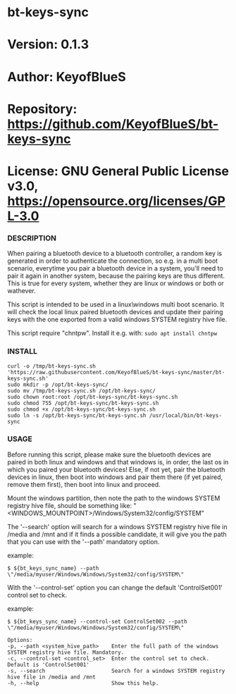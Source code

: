 # bt-keys-sync

# Version:    0.1.3
# Author:     KeyofBlueS
# Repository: https://github.com/KeyofBlueS/bt-keys-sync
# License:    GNU General Public License v3.0, https://opensource.org/licenses/GPL-3.0

### DESCRIPTION
When pairing a bluetooth device to a bluetooth controller, a random key is generated in order to authenticate the connection, so e.g. in a multi boot scenario, everytime you pair a bluetooth device in a system, you'll need to pair it again in another system, because the pairing keys are thus different.
This is true for every system, whether they are linux or windows or both or wathever.

This script is intended to be used in a linux\windows multi boot scenario. It will check the local linux paired bluetooth devices and update their pairing keys with the one exported from a valid windows SYSTEM registry hive file.

This script require \"chntpw\". Install it e.g. with:
`sudo apt install chntpw`

### INSTALL
```
curl -o /tmp/bt-keys-sync.sh 'https://raw.githubusercontent.com/KeyofBlueS/bt-keys-sync/master/bt-keys-sync.sh'
sudo mkdir -p /opt/bt-keys-sync/
sudo mv /tmp/bt-keys-sync.sh /opt/bt-keys-sync/
sudo chown root:root /opt/bt-keys-sync/bt-keys-sync.sh
sudo chmod 755 /opt/bt-keys-sync/bt-keys-sync.sh
sudo chmod +x /opt/bt-keys-sync/bt-keys-sync.sh
sudo ln -s /opt/bt-keys-sync/bt-keys-sync.sh /usr/local/bin/bt-keys-sync
```

### USAGE
Before running this script, please make sure the bluetooth devices are paired in both linux and windows and that windows is, in order, the last os in which you paired your bluetooth devices!
Else, if not yet, pair the bluetooth devices in linux, then boot into windows and pair them there (if yet paired, remove them first), then boot into linux and proceed.

Mount the windows partition, then note the path to the windows SYSTEM registry hive file, should be something like:
\"<WINDOWS_MOUNTPOINT>/Windows/System32/config/SYSTEM\"

The '--search' option will search for a windows SYSTEM registry hive file in /media and /mnt and if it finds a possible candidate, it will give you the path that you can use with the '--path' mandatory option.

example:

`$ ${bt_keys_sync_name} --path \"/media/myuser/Windows/Windows/System32/config/SYSTEM\"`

With the '--control-set' option you can change the default 'ControlSet001' control set to check.

example:

`$ ${bt_keys_sync_name} --control-set ControlSet002 --path \"/media/myuser/Windows/Windows/System32/config/SYSTEM\"`

```
Options:
-p, --path <system_hive_path>    Enter the full path of the windows SYSTEM registry hive file. Mandatory.
-c, --control-set <control_set>  Enter the control set to check. Default is 'ControlSet001'
-s, --search                     Search for a windows SYSTEM registry hive file in /media and /mnt
-h, --help                       Show this help.
```
